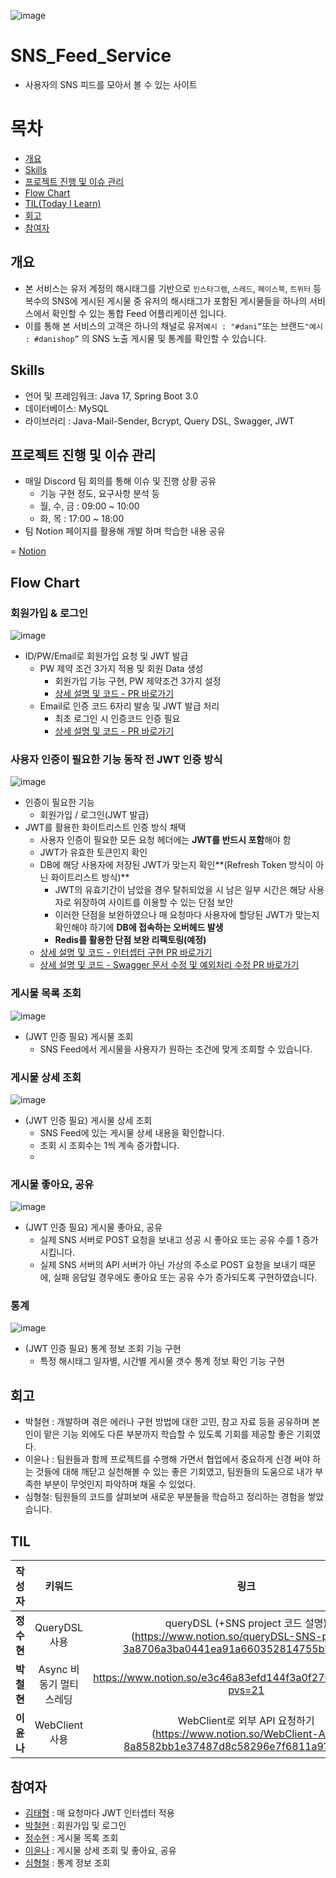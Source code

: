 ![image](https://github.com/Teemo-Wanted/SNS_Feed_Service/assets/126079049/216b93fe-ead9-489e-b36f-e74362a1bf09)


# SNS_Feed_Service
- 사용자의 SNS 피드를 모아서 볼 수 있는 사이트

# 목차
- [개요](#개요)
- [Skills](#skills)
- [프로젝트 진행 및 이슈 관리](#프로젝트-진행-및-이슈-관리)
- [Flow Chart](#flow-chart)
- [TIL(Today I Learn)](#til)
- [회고](#회고)
- [참여자](#참여자)

## 개요

- 본 서비스는 유저 계정의 해시태그를 기반으로 `인스타그램`, `스레드`, `페이스북`, `트위터` 등 복수의 SNS에 게시된 게시물 중 유저의 해시태그가 포함된 게시물들을 하나의 서비스에서 확인할 수 있는 통합 Feed 어플리케이션 입니다.
- 이를 통해 본 서비스의 고객은 하나의 채널로 유저`예시 : "#dani”`또는 브랜드`"예시 : #danishop”` 의 SNS 노출 게시물 및 통계를 확인할 수 있습니다.

## Skills

- 언어 및 프레임워크: Java 17, Spring Boot 3.0
- 데이터베이스: MySQL
- 라이브러리 : Java-Mail-Sender, Bcrypt, Query DSL, Swagger, JWT

## 프로젝트 진행 및 이슈 관리

- 매일 Discord 팀 회의를 통해 이슈 및 진행 상황 공유
    - 기능 구현 정도, 요구사항 분석 등
    - 월, 수, 금 : 09:00 ~ 10:00
    - 화, 목 : 17:00 ~ 18:00
- 팀 Notion 페이지를 활용해 개발 하며 학습한 내용 공유

= [Notion](https://www.notion.so/1-SNS-Feed-5016005a9778436288ccb520dfabfa31?pvs=21)

## Flow Chart

### 회원가입 & 로그인

![image](https://github.com/Teemo-Wanted/SNS_Feed_Service/assets/126079049/8cb32c42-b565-44dc-b9b1-743eddb8ed42) 

- ID/PW/Email로 회원가입 요청 및 JWT 발급
    - PW 제약 조건 3가지 적용 및 회원 Data 생성
        - 회원가입 기능 구현, PW 제약조건 3가지 설정
        - [상세 설명 및 코드 - PR 바로가기](https://github.com/Teemo-Wanted/SNS_Feed_Service/pull/11)
    - Email로 인증 코드 6자리 발송 및 JWT 발급 처리
        - 최초 로그인 시 인증코드 인증 필요
        - [상세 설명 및 코드 - PR 바로가기](https://github.com/Teemo-Wanted/SNS_Feed_Service/pull/18)

### 사용자 인증이 필요한 기능 동작 전 JWT 인증 방식

![image](https://github.com/Teemo-Wanted/SNS_Feed_Service/assets/126079049/32bf47f7-76a1-4d14-86d5-b43fb41af37b)

- 인증이 필요한 기능
    - 회원가입 / 로그인(JWT 발급)
- JWT를 활용한 화이트리스트 인증 방식 채택
    - 사용자 인증이 필요한 모든 요청 헤더에는 **JWT를 반드시 포함**해야 함
    - JWT가 유효한 토큰인지 확인
    - DB에 해당 사용자에 저장된 JWT가 맞는지 확인**(Refresh Token 방식이 아닌 화이트리스트 방식)**
        - JWT의  유효기간이 남았을 경우 탈취되었을 시 남은 일부 시간은 해당 사용자로 위장하여 사이트를 이용할 수 있는 단점 보안
        - 이러한 단점을 보완하였으나 매 요청마다 사용자에 할당된 JWT가 맞는지 확인해야 하기에 **DB에 접속하는 오버헤드 발생**
        - **Redis를 활용한 단점 보완 리팩토링(예정)**
    - [상세 설명 및 코드 - 인터셉터 구현 PR 바로가기](https://github.com/Teemo-Wanted/SNS_Feed_Service/pull/30)
    - [상세 설명 및 코드 - Swagger 문서 수정 및 예외처리 수정 PR 바로가기](https://github.com/Teemo-Wanted/SNS_Feed_Service/pull/32)

### 게시물 목록 조회

![image](https://github.com/Teemo-Wanted/SNS_Feed_Service/assets/126079049/9aa80eaf-96e5-4dd9-ac2d-42650ab9c7be)


- (JWT 인증 필요) 게시물 조회
    - SNS Feed에서 게시물을 사용자가 원하는 조건에 맞게 조회할 수 있습니다.

### 게시물 상세 조회

![image](https://github.com/Teemo-Wanted/SNS_Feed_Service/assets/126079049/e48b8c2d-60ad-4987-937e-663c0fba4f3d)

- (JWT 인증 필요) 게시물 상세 조회
    - SNS Feed에 있는 게시물 상세 내용을 확인합니다.
    - 조회 시 조회수는 1씩 계속 증가합니다.
    - 

### 게시물 좋아요, 공유

![image](https://github.com/Teemo-Wanted/SNS_Feed_Service/assets/126079049/e3c93956-ebb6-48cd-8ea8-d4eed947d669)

- (JWT 인증 필요) 게시물 좋아요, 공유
    - 실제 SNS 서버로 POST 요청을 보내고 성공 시 좋아요 또는 공유 수를 1 증가 시킵니다.
    - 실제 SNS 서버의 API 서버가 아닌 가상의 주소로 POST 요청을 보내기 때문에, 실패 응답일 경우에도 좋아요 또는 공유 수가 증가되도록 구현하였습니다.

### 통계

![image](https://github.com/Teemo-Wanted/SNS_Feed_Service/assets/126079049/7fe79d2c-c434-4429-afba-112a25eaf5bd)

- (JWT 인증 필요) 통계 정보 조회 기능 구현
    - 특정 해시태그 일자별, 시간별 게시물 갯수 통계 정보 확인 기능 구현
 
## 회고

- 박철현 : 개발하며 겪은 에러나 구현 방법에 대한 고민, 참고 자료 등을 공유하며 본인이 맡은 기능 외에도 다른 부분까지 학습할 수 있도록 기회를 제공할 좋은 기회였다.
- 이윤나 : 팀원들과 함께 프로젝트를 수행해 가면서 협업에서 중요하게 신경 써야 하는 것들에 대해 깨닫고 실천해볼 수 있는 좋은 기회였고, 팀원들의 도움으로 내가 부족한 부분이 무엇인지 파악하며 채울 수 있었다.
- 심형철: 팀원들의 코드를 살펴보며 새로운 부분들을 학습하고 정리하는 경험을 쌓았습니다.

## TIL

|작성자 | 키워드 | 링크 |
| :-----------: | :----: | :----: |
| **정수현** | QueryDSL 사용 | queryDSL (+SNS project 코드 설명) (https://www.notion.so/queryDSL-SNS-project-3a8706a3ba0441ea91a660352814755b?pvs=21)  |
| **박철현**| Async 비동기 멀티스레딩 | https://www.notion.so/e3c46a83efd144f3a0f270e46e09790d?pvs=21 |
| **이윤나** | WebClient 사용 | WebClient로 외부 API 요청하기 (https://www.notion.so/WebClient-API-8a8582bb1e37487d8c58296e7f6811a9?pvs=21)  |

## 참여자

- [김태형](https://github.com/johan1103) : 매 요청마다 JWT 인터셉터 적용
- [박철현](https://github.com/CheorHyeon) : 회원가입 및 로그인
- [정수현](https://github.com/walwaljj) : 게시물 목록 조회
- [이윤나](https://github.com/yoonnable) : 게시물 상세 조회 및 좋아요, 공유
- [심형철](https://github.com/HyungcheolSim) : 통계 정보 조회
